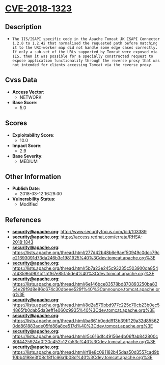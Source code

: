 
# [CVE-2018-1323](https://cve.mitre.org/cgi-bin/cvename.cgi?name=CVE-2018-1323)

## Description

- `The IIS/ISAPI specific code in the Apache Tomcat JK ISAPI Connector 1.2.0 to 1.2.42 that normalised the requested path before matching it to the URI-worker map did not handle some edge cases correctly. If only a sub-set of the URLs supported by Tomcat were exposed via IIS, then it was possible for a specially constructed request to expose application functionality through the reverse proxy that was not intended for clients accessing Tomcat via the reverse proxy.`

## Cvss Data

- **Access Vector**:
  - NETWORK
- **Base Score**:
  - 5.0

## Scores

- **Exploitability Score**:
  - 10.0
- **Impact Score**:
  - 2.9
- **Base Severity**:
  - MEDIUM

## Other Information

- **Publish Date**:
  - 2018-03-12 16:29:00
- **Vulnerability Status**:
  - Modified

## References

- **security@apache.org**: http://www.securityfocus.com/bid/103389
- **security@apache.org**: https://access.redhat.com/errata/RHSA-2018:1843
- **security@apache.org**: https://lists.apache.org/thread.html/277d42b48b6e9aef50949c0dcc79ce21693091d73da246b3c1981925%40%3Cdev.tomcat.apache.org%3E
- **security@apache.org**: https://lists.apache.org/thread.html/5b7a23e245c93235c503900da854a143596d901bf1a1f67e851a5de4%40%3Cdev.tomcat.apache.org%3E
- **security@apache.org**: https://lists.apache.org/thread.html/6e146bce83578bd870893250ba8354e28f9d8e86c674c30dbeee529f%40%3Cannounce.tomcat.apache.org%3E
- **security@apache.org**: https://lists.apache.org/thread.html/8d2a579bbd977c225c70cb23b0ec54865fb0dab5da3eff1e060c9935%40%3Cdev.tomcat.apache.org%3E
- **security@apache.org**: https://lists.apache.org/thread.html/ba661b0edd913b39ff129a32d855620dd861883ade05fd88a8ce517d%40%3Cdev.tomcat.apache.org%3E
- **security@apache.org**: https://lists.apache.org/thread.html/r5c616dfc49156e4b06ffab842800c80f4425924d0f20c452c127a53c%40%3Cdev.tomcat.apache.org%3E
- **security@apache.org**: https://lists.apache.org/thread.html/rf8e8c091182b45daa50d3557cad9b10bb4198e3f08cf8f1c66a1b08d%40%3Cdev.tomcat.apache.org%3E

